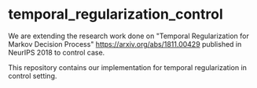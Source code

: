 # temporal_regularization_control





We are extending the research work done on "Temporal Regularization for Markov Decision Process" https://arxiv.org/abs/1811.00429 published in NeurIPS 2018 to control case. <br/>

This repository contains our implementation for temporal regularization in control setting.